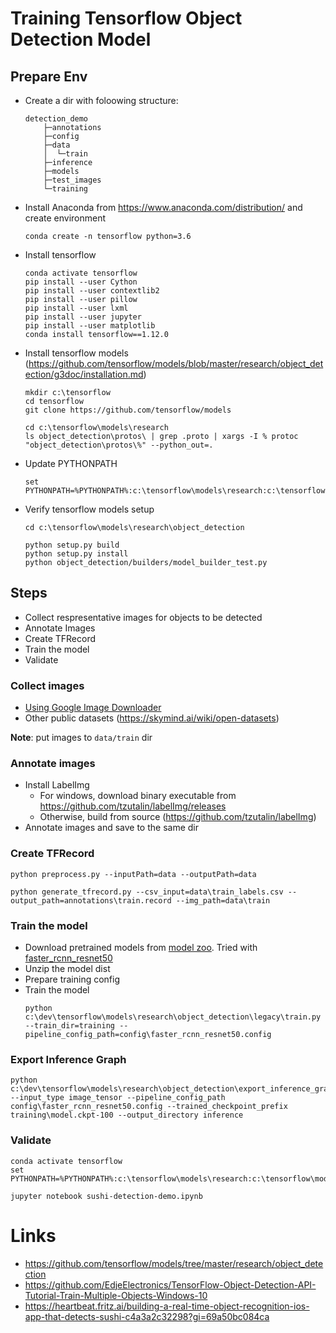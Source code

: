 # Training Tensorflow Object Detection Model

## Prepare Env

* Create a dir with foloowing structure:
    ```
    detection_demo
        ├─annotations
        ├─config
        ├─data
        │  └─train
        ├─inference
        ├─models
        ├─test_images
        └─training
    ```
* Install Anaconda from https://www.anaconda.com/distribution/ and create environment
    ```
    conda create -n tensorflow python=3.6
    ```
* Install tensorflow
    ```
    conda activate tensorflow
    pip install --user Cython
    pip install --user contextlib2
    pip install --user pillow
    pip install --user lxml
    pip install --user jupyter
    pip install --user matplotlib
    conda install tensorflow==1.12.0
    ```
* Install tensorflow models (https://github.com/tensorflow/models/blob/master/research/object_detection/g3doc/installation.md)
    ```
    mkdir c:\tensorflow
    cd tensorflow
    git clone https://github.com/tensorflow/models
    ```

    ```
    cd c:\tensorflow\models\research
    ls object_detection\protos\ | grep .proto | xargs -I % protoc "object_detection\protos\%" --python_out=.
    ```
* Update PYTHONPATH
    ```
    set PYTHONPATH=%PYTHONPATH%:c:\tensorflow\models\research:c:\tensorflow\models\research\slim
    ```
* Verify tensorflow models setup
    ```
    cd c:\tensorflow\models\research\object_detection

    python setup.py build
    python setup.py install
    python object_detection/builders/model_builder_test.py
    ```

## Steps
* Collect respresentative images for objects to be detected
* Annotate Images
* Create TFRecord
* Train the model
* Validate

### Collect images
* [Using Google Image Downloader](https://google-images-download.readthedocs.io/en/latest/index.html)
* Other public datasets (https://skymind.ai/wiki/open-datasets)

**Note**: put images to `data/train` dir

### Annotate images
* Install LabelImg
    - For windows, download binary executable from https://github.com/tzutalin/labelImg/releases
    - Otherwise, build from source (https://github.com/tzutalin/labelImg)
* Annotate images and save to the same dir

### Create TFRecord
```
python preprocess.py --inputPath=data --outputPath=data

python generate_tfrecord.py --csv_input=data\train_labels.csv --output_path=annotations\train.record --img_path=data\train
```

### Train the model
* Download pretrained models from [model zoo](https://github.com/tensorflow/models/blob/master/research/object_detection/g3doc/detection_model_zoo.md). Tried with [faster_rcnn_resnet50](http://download.tensorflow.org/models/object_detection/faster_rcnn_resnet50_coco_2018_01_28.tar.gz) 
* Unzip the model dist
* Prepare training config
* Train the model
    ```
    python c:\dev\tensorflow\models\research\object_detection\legacy\train.py --train_dir=training --pipeline_config_path=config\faster_rcnn_resnet50.config
    ```

### Export Inference Graph
```
python c:\dev\tensorflow\models\research\object_detection\export_inference_graph.py --input_type image_tensor --pipeline_config_path config\faster_rcnn_resnet50.config --trained_checkpoint_prefix training\model.ckpt-100 --output_directory inference
```

### Validate
```
conda activate tensorflow
set PYTHONPATH=%PYTHONPATH%:c:\tensorflow\models\research:c:\tensorflow\models\research\slim

jupyter notebook sushi-detection-demo.ipynb
```

# Links
* https://github.com/tensorflow/models/tree/master/research/object_detection
* https://github.com/EdjeElectronics/TensorFlow-Object-Detection-API-Tutorial-Train-Multiple-Objects-Windows-10
* https://heartbeat.fritz.ai/building-a-real-time-object-recognition-ios-app-that-detects-sushi-c4a3a2c32298?gi=69a50bc084ca
